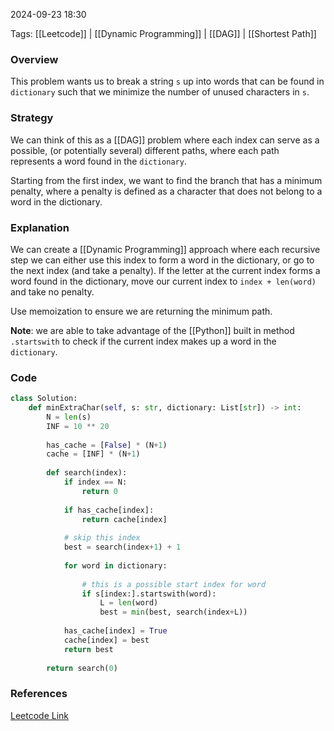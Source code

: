 
2024-09-23 18:30

Tags: [[Leetcode]] | [[Dynamic Programming]] | [[DAG]] | [[Shortest Path]]


### Overview
This problem wants us to break a string `s` up into words that can be found in `dictionary` such that we minimize the number of unused characters in `s`.

### Strategy
We can think of this as a [[DAG]] problem where each index can serve as a possible, (or potentially several) different paths, where each path represents a word found in the `dictionary`. 

Starting from the first index, we want to find the branch that has a minimum penalty, where a penalty is defined as a character that does not belong to a word in the dictionary.

### Explanation
We can create a [[Dynamic Programming]] approach where each recursive step we can either use this index to form a word in the dictionary, or go to the next index (and take a penalty). If the letter at the current index forms a word found in the dictionary, move our current index to `index + len(word)` and take no penalty.

Use memoization to ensure we are returning the minimum path.

**Note**: we are able to take advantage of the [[Python]] built in method `.startswith` to check if the current index makes up a word in the `dictionary`.

### Code
```python
class Solution:
    def minExtraChar(self, s: str, dictionary: List[str]) -> int:
        N = len(s)
        INF = 10 ** 20
        
        has_cache = [False] * (N+1)
        cache = [INF] * (N+1)
        
        def search(index):
            if index == N:
                return 0
            
            if has_cache[index]:
                return cache[index]
            
            # skip this index
            best = search(index+1) + 1
            
            for word in dictionary:
                
                # this is a possible start index for word
                if s[index:].startswith(word):
                    L = len(word)
                    best = min(best, search(index+L))
            
            has_cache[index] = True
            cache[index] = best
            return best
        
        return search(0)
```

### References
[Leetcode Link](https://leetcode.com/problems/extra-characters-in-a-string/)

